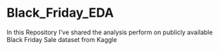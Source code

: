 # Black_Friday_EDA
In this Repository I've shared the analysis perform on publicly available Black Friday Sale dataset from Kaggle
